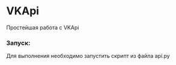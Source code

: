 # VKApi
Простейшая работа с VKApi


### Запуск:
Для выполнения необходимо запустить скрипт из файла api.py
